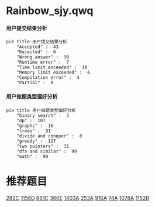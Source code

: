 # Rainbow_sjy.qwq

<!-- tabs:start -->



#### **用户提交结果分析**

```mermaid
pie title 用户提交结果分析
    "Accepted" :  43
    "Rejected" :  0
    "Wrong answer" :  30
    "Runtime error" :  7
    "Time limit exceeded" :  10
    "Memory limit exceeded" :  6
    "Compilation error" :  4
    "Partial" :  0
```

#### **用户做题类型偏好分析**

```mermaid
pie title 用户做题类型偏好分析
    "binary search" :  3
    "dp" :  107
    "graphs" :  16
    "trees" :  91
    "divide and conquer" :  8
    "greedy" :  127
    "two pointers" :  31
    "dfs and similar" :  99
    "math" :  99
```



<!-- tabs:end -->
# 推荐题目
[282C](https://codeforces.com/contest/282/problem/C)
[1156D](https://codeforces.com/contest/1156/problem/D)
[861C](https://codeforces.com/contest/861/problem/C)
[360E](https://codeforces.com/contest/360/problem/E)
[1403A](https://codeforces.com/contest/1403/problem/A)
[253A](https://codeforces.com/contest/253/problem/A)
[916A](https://codeforces.com/contest/916/problem/A)
[74A](https://codeforces.com/contest/74/problem/A)
[1078A](https://codeforces.com/contest/1078/problem/A)
[1152B](https://codeforces.com/contest/1152/problem/B)
